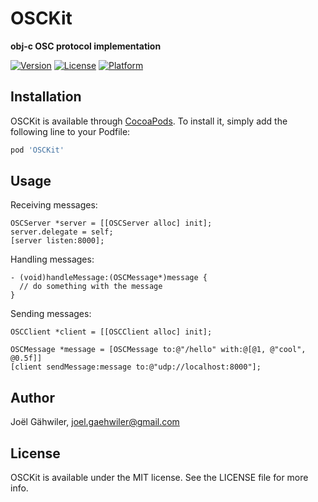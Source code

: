 # OSCKit

**obj-c OSC protocol implementation**

[![Version](https://img.shields.io/cocoapods/v/OSCKit.svg?style=flat)](http://cocoadocs.org/docsets/OSCKit)
[![License](https://img.shields.io/cocoapods/l/OSCKit.svg?style=flat)](http://cocoadocs.org/docsets/OSCKit)
[![Platform](https://img.shields.io/cocoapods/p/OSCKit.svg?style=flat)](http://cocoadocs.org/docsets/OSCKit)

## Installation

OSCKit is available through [CocoaPods](http://cocoapods.org). To install it, simply add the following line to your Podfile:

```ruby
pod 'OSCKit'
```
    
## Usage

Receiving messages:

```objc
OSCServer *server = [[OSCServer alloc] init];
server.delegate = self;
[server listen:8000];
```

Handling messages:

```objc
- (void)handleMessage:(OSCMessage*)message {
  // do something with the message
}
```

Sending messages:

```objc
OSCClient *client = [[OSCClient alloc] init];

OSCMessage *message = [OSCMessage to:@"/hello" with:@[@1, @"cool", @0.5f]]
[client sendMessage:message to:@"udp://localhost:8000"];
```

## Author

Joël Gähwiler, joel.gaehwiler@gmail.com

## License

OSCKit is available under the MIT license. See the LICENSE file for more info.

